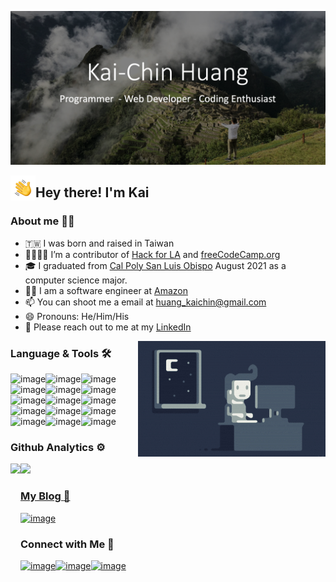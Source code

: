 ![alt text](https://github.com/qaz6209031/qaz6209031/blob/main/img/Kai.png)

<img alt="Hand%20Wave" src="./gif/Hand%20Wave.gif" width='40' align="left"/><h2>Hey there!  I'm Kai</h2>

### About me 👨‍💻
- 🇹🇼 I was born and raised in Taiwan 
- 👨‍👩‍👦‍👦	 I’m a contributor of [Hack for LA](https://github.com/hackforla/website) and [freeCodeCamp.org](https://www.freecodecamp.org/) 
- 🎓 I graduated from [Cal Poly San Luis Obispo](https://www.calpoly.edu/) August 2021 as a computer science major.
- 👨‍💻 I am a software engineer at [Amazon](https://www.amazon.com/)
- 📫 You can shoot me a email at huang_kaichin@gmail.com
- 😄 Pronouns: He/Him/His
- 📄 Please reach out to me at my [LinkedIn](https://www.linkedin.com/in/kai-chin-huang-6938b2170/)

<img alt="Night Coding" src="./gif/Night-Coding.gif" align="right"/>

### Language & Tools :hammer_and_wrench:
![image](https://img.shields.io/badge/JavaScript-F7DF1E?style=for-the-badge&logo=javascript&logoColor=black)![image](https://img.shields.io/badge/Java-ED8B00?style=for-the-badge&logo=java&logoColor=white)![image](https://img.shields.io/badge/Python-3776AB?style=for-the-badge&logo=python&logoColor=white)![image](https://img.shields.io/badge/C%2B%2B-00599C?style=for-the-badge&logo=c%2B%2B&logoColor=white)![image](https://img.shields.io/badge/C-00599C?style=for-the-badge&logo=c&logoColor=white)![image](https://img.shields.io/badge/Swift-FA7343?style=for-the-badge&logo=swift&logoColor=white)![image](https://img.shields.io/badge/HTML-239120?style=for-the-badge&logo=html5&logoColor=white)![image](https://img.shields.io/badge/CSS-239120?&style=for-the-badge&logo=css3&logoColor=white)![image](https://img.shields.io/badge/Markdown-000000?style=for-the-badge&logo=markdown&logoColor=white)![image](https://img.shields.io/badge/Shell_Script-121011?style=for-the-badge&logo=gnu-bash&logoColor=white)![image](https://img.shields.io/badge/Express.js-404D59?style=for-the-badge)![image](https://img.shields.io/badge/Bootstrap-563D7C?style=for-the-badge&logo=bootstrap&logoColor=white)![image](https://img.shields.io/badge/jQuery-0769AD?style=for-the-badge&logo=jquery&logoColor=white)![image](https://img.shields.io/badge/MongoDB-4EA94B?style=for-the-badge&logo=mongodb&logoColor=white)![image](https://img.shields.io/badge/Ubuntu-E95420?style=for-the-badge&logo=ubuntu&logoColor=white)



### Github Analytics ⚙️
<p>
<a href="https://github.com/qaz6209031">
  <img height="180em" align="left" src="https://github-readme-stats.vercel.app/api?username=qaz6209031&count_private=true&show_icons=true&theme=vue-dark"/>
  <img height="180em" aligh="right" src="https://github-readme-stats.vercel.app/api/top-langs/?username=qaz6209031&layout=compact&theme=vue-dark&langs_count=8"/>
</p>

### My Blog :open_book:
[![image](https://img.shields.io/badge/Medium-12100E?style=for-the-badge&logo=medium&logoColor=white)](https://kai-chin.medium.com/)

### Connect with Me :handshake:

[![image](https://img.shields.io/badge/LinkedIn-0077B5?style=for-the-badge&logo=linkedin&logoColor=white)](https://www.linkedin.com/in/kai-chin-huang-6938b2170/)[![image](https://img.shields.io/badge/@perry____Huang-E4405F?style=for-the-badge&logo=instagram&logoColor=white)](https://www.instagram.com/perry____huang/)[![image](https://img.shields.io/badge/Facebook-1877F2?style=for-the-badge&logo=facebook&logoColor=white)](https://www.facebook.com/profile.php?id=100001374891989)
